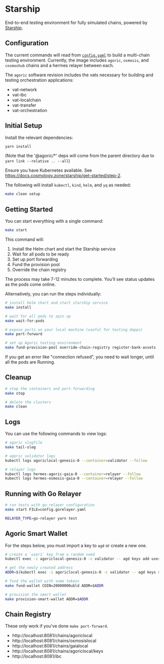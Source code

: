 # Starship 

End-to-end testing environment for fully simulated chains, powered by [Starship](https://docs.cosmology.zone/starship).

## Configuration

The current commands will read from [`config.yaml`](./config.yaml) to build a multi-chain testing environment. Currently, the image includes `agoric`, `osmosis`, and `cosmoshub` chains and a hermes relayer between each.

The `agoric` software revision includes the vats necessary for building and testing orchestration applications:
- vat-network
- vat-ibc
- vat-localchain
- vat-transfer
- vat-orchestration

## Initial Setup

Install the relevant dependencies:

```sh
yarn install
```

(Note that the '@agoric/*' deps will come from the parent directory due to `yarn link --relative .. --all`)

Ensure you have Kubernetes available. See https://docs.cosmology.zone/starship/get-started/step-2.

The following will install `kubectl`, `kind`, `helm`, and `yq` as needed:

```sh
make clean setup
```

## Getting Started

You can start everything with a single command:

```sh
make start
```

This command will:
1. Install the Helm chart and start the Starship service
2. Wait for all pods to be ready
3. Set up port forwarding
4. Fund the provision pool
5. Override the chain registry

The process may take 7-12 minutes to complete. You'll see status updates as the pods come online.

Alternatively, you can run the steps individually:

```sh
# install helm chart and start starship service
make install

# wait for all pods to spin up
make wait-for-pods

# expose ports on your local machine (useful for testing dapps)
make port-forward

# set up Agoric testing environment
make fund-provision-pool override-chain-registry register-bank-assets
```

If you get an error like "connection refused", you need to wait longer, until all the pods are Running.

## Cleanup

```sh
# stop the containers and port-forwarding
make stop

# delete the clusters
make clean
```

## Logs

You can use the following commands to view logs:

```sh
# agoric slogfile
make tail-slog

# agoric validator logs
kubectl logs agoriclocal-genesis-0 --container=validator --follow

# relayer logs
kubectl logs hermes-agoric-gaia-0 --container=relayer --follow
kubectl logs hermes-osmosis-gaia-0 --container=relayer --follow
```

## Running with Go Relayer

```sh
# run tests with go-relayer configuration
make start FILE=config.gorelayer.yaml

RELAYER_TYPE=go-relayer yarn test
```

## Agoric Smart Wallet

For the steps below, you must import a key to `agd` or create a new one.

```bash
# create a `user1` key from a random seed
kubectl exec -i agoriclocal-genesis-0 -c validator -- agd keys add user1

# get the newly created address
ADDR=$(kubectl exec -i agoriclocal-genesis-0 -c validator -- agd keys show user1 -a)

# fund the wallet with some tokens 
make fund-wallet COIN=20000000ubld ADDR=$ADDR

# provision the smart wallet
make provision-smart-wallet ADDR=$ADDR
```

## Chain Registry

These only work if you've done `make port-forward`.

- http://localhost:8081/chains/agoriclocal
- http://localhost:8081/chains/osmosislocal
- http://localhost:8081/chains/gaialocal
- http://localhost:8081/chains/agoriclocal/keys
- http://localhost:8081/ibc
